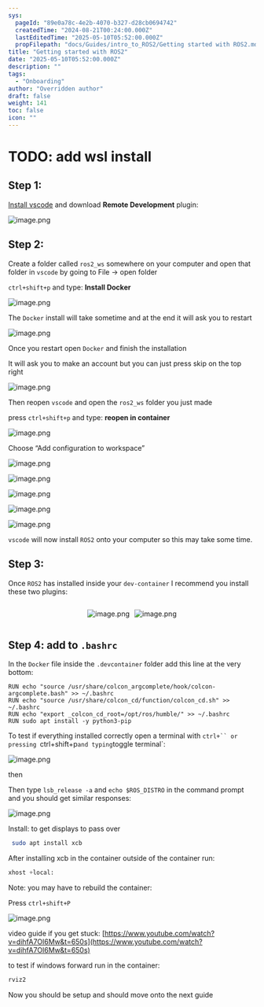 ```yaml
---
sys:
  pageId: "89e0a78c-4e2b-4070-b327-d28cb0694742"
  createdTime: "2024-08-21T00:24:00.000Z"
  lastEditedTime: "2025-05-10T05:52:00.000Z"
  propFilepath: "docs/Guides/intro_to_ROS2/Getting started with ROS2.md"
title: "Getting started with ROS2"
date: "2025-05-10T05:52:00.000Z"
description: ""
tags:
  - "Onboarding"
author: "Overridden author"
draft: false
weight: 141
toc: false
icon: ""
---
```


# TODO: add wsl install

## Step 1:

[Install vscode](https://code.visualstudio.com/download) and download **Remote Development** plugin:

![image.png](https://prod-files-secure.s3.us-west-2.amazonaws.com/d518164a-d88e-44d1-a4ee-3adb3bd8bce0/efb52993-1881-4a40-b95e-6f020334f022/image.png?X-Amz-Algorithm=AWS4-HMAC-SHA256&X-Amz-Content-Sha256=UNSIGNED-PAYLOAD&X-Amz-Credential=ASIAZI2LB4666NAVKWGS%2F20250720%2Fus-west-2%2Fs3%2Faws4_request&X-Amz-Date=20250720T150823Z&X-Amz-Expires=3600&X-Amz-Security-Token=IQoJb3JpZ2luX2VjEKX%2F%2F%2F%2F%2F%2F%2F%2F%2F%2FwEaCXVzLXdlc3QtMiJHMEUCICjNCWo2jiVxk2CcadKMiIRDTOn8HeKcrYeIY2%2F%2F5PpEAiEArZf8nON7hO8nA3o3J8Ux3mpnXKfD6bUV%2BU4g9lHfTiwqiAQIvv%2F%2F%2F%2F%2F%2F%2F%2F%2F%2FARAAGgw2Mzc0MjMxODM4MDUiDEVh5DOHhbx1dI%2BbBSrcAwbc3vEujMbK3aLodd2du%2FlCdnlBO5XfCADN8XBCjKN7lAXGbEDeWNQCzDl9ZjqTXwI4hNeO7eH2TxsCWDCbuidm5r8ori%2FgnRlz2SUHHudJa941BXDBMXPvebdc8hQzYm5kfBrIQWvcWUNuxVmjMUDBwdGf6W%2FBAMQqqCWqIAG3feFmh984KPtrsyISvv%2BlZBzZpMOH%2B44A%2Bt9vtUh%2FK5IDJsdzDBWREN2sxnK%2FCyme5fkt%2BKL9lvmxqaEZ5izTT9ale%2Fe5OEtohqV1ggBEH1HMdu7pHj0WLbwegxT7Jt1kIwkJFgMknGKJFZgyNoItpfhQze2NQq7Al8kAEc1RgtX5LnoH7j2v1SwXWyJLkQtqLtQBewapEfD%2FOOTXY3dcALQz68q%2BkLjaYtyxIbTVOquzvxHlpMS9GKoPu6uzzFERw0GgUJzYlwmKTzGCHAe7PBQ5v9n9i%2FF8VIq2QshS6KvnCL4WLLfpyoprACh7skH0Hnw7hDTUIYJ4x5XQaBY54D9S1IPAICNT6dVqpVQ6VT8gJs2F8stajlLCEpNrF9BprxK4qHe0IfGJBcmhNdGWTxOGuJSjGW%2FHuMrSXgsRr23xxFHhfdtlc%2FmG%2FERA8QaDxyTFn6gw9iErJzyvMP7Y88MGOqUBX65rg0MwFCd0UkZWKEe5PwNW9dTgZSdnhdLfpQ6%2BK8k1QedpPdQWxaOVCh7WQgNunuupmuJYrof4jIG9hnMigOA4JEipfodvoZeafr6GOBMst1wC9LCfEAvg3Z5i4gyIcOad2XVw9%2FHhs8vsa43xmCH3zwzUR6K%2F4aQUGNL%2F%2F%2FwMzlDH3pzvkJi0rnYEiVkzJfHzH5bIyFFhcCXy1oKj02r%2BHeyn&X-Amz-Signature=f3241339fcb65909dd662380dc51e6e78cfb51cc0fec15bde98f48ffefc175fb&X-Amz-SignedHeaders=host&x-amz-checksum-mode=ENABLED&x-id=GetObject)

## Step 2:

Create a folder called `ros2_ws` somewhere on your computer and open that folder in `vscode` by going to File → open folder 

`ctrl+shift+p` and type: **Install Docker**

![image.png](https://prod-files-secure.s3.us-west-2.amazonaws.com/d518164a-d88e-44d1-a4ee-3adb3bd8bce0/2269dc0e-1cd5-47ff-bceb-c04ad9b2eab0/image.png?X-Amz-Algorithm=AWS4-HMAC-SHA256&X-Amz-Content-Sha256=UNSIGNED-PAYLOAD&X-Amz-Credential=ASIAZI2LB4666NAVKWGS%2F20250720%2Fus-west-2%2Fs3%2Faws4_request&X-Amz-Date=20250720T150823Z&X-Amz-Expires=3600&X-Amz-Security-Token=IQoJb3JpZ2luX2VjEKX%2F%2F%2F%2F%2F%2F%2F%2F%2F%2FwEaCXVzLXdlc3QtMiJHMEUCICjNCWo2jiVxk2CcadKMiIRDTOn8HeKcrYeIY2%2F%2F5PpEAiEArZf8nON7hO8nA3o3J8Ux3mpnXKfD6bUV%2BU4g9lHfTiwqiAQIvv%2F%2F%2F%2F%2F%2F%2F%2F%2F%2FARAAGgw2Mzc0MjMxODM4MDUiDEVh5DOHhbx1dI%2BbBSrcAwbc3vEujMbK3aLodd2du%2FlCdnlBO5XfCADN8XBCjKN7lAXGbEDeWNQCzDl9ZjqTXwI4hNeO7eH2TxsCWDCbuidm5r8ori%2FgnRlz2SUHHudJa941BXDBMXPvebdc8hQzYm5kfBrIQWvcWUNuxVmjMUDBwdGf6W%2FBAMQqqCWqIAG3feFmh984KPtrsyISvv%2BlZBzZpMOH%2B44A%2Bt9vtUh%2FK5IDJsdzDBWREN2sxnK%2FCyme5fkt%2BKL9lvmxqaEZ5izTT9ale%2Fe5OEtohqV1ggBEH1HMdu7pHj0WLbwegxT7Jt1kIwkJFgMknGKJFZgyNoItpfhQze2NQq7Al8kAEc1RgtX5LnoH7j2v1SwXWyJLkQtqLtQBewapEfD%2FOOTXY3dcALQz68q%2BkLjaYtyxIbTVOquzvxHlpMS9GKoPu6uzzFERw0GgUJzYlwmKTzGCHAe7PBQ5v9n9i%2FF8VIq2QshS6KvnCL4WLLfpyoprACh7skH0Hnw7hDTUIYJ4x5XQaBY54D9S1IPAICNT6dVqpVQ6VT8gJs2F8stajlLCEpNrF9BprxK4qHe0IfGJBcmhNdGWTxOGuJSjGW%2FHuMrSXgsRr23xxFHhfdtlc%2FmG%2FERA8QaDxyTFn6gw9iErJzyvMP7Y88MGOqUBX65rg0MwFCd0UkZWKEe5PwNW9dTgZSdnhdLfpQ6%2BK8k1QedpPdQWxaOVCh7WQgNunuupmuJYrof4jIG9hnMigOA4JEipfodvoZeafr6GOBMst1wC9LCfEAvg3Z5i4gyIcOad2XVw9%2FHhs8vsa43xmCH3zwzUR6K%2F4aQUGNL%2F%2F%2FwMzlDH3pzvkJi0rnYEiVkzJfHzH5bIyFFhcCXy1oKj02r%2BHeyn&X-Amz-Signature=46b5685ea2a058bab64bf5cb52bb57b2b5de01e8fd26f90e3df336bb29b1f1c8&X-Amz-SignedHeaders=host&x-amz-checksum-mode=ENABLED&x-id=GetObject)

The `Docker` install will take sometime and at the end it will ask you to restart

![image.png](https://prod-files-secure.s3.us-west-2.amazonaws.com/d518164a-d88e-44d1-a4ee-3adb3bd8bce0/ed233f78-be33-4b1f-b89c-9c346c0e961e/image.png?X-Amz-Algorithm=AWS4-HMAC-SHA256&X-Amz-Content-Sha256=UNSIGNED-PAYLOAD&X-Amz-Credential=ASIAZI2LB4666NAVKWGS%2F20250720%2Fus-west-2%2Fs3%2Faws4_request&X-Amz-Date=20250720T150823Z&X-Amz-Expires=3600&X-Amz-Security-Token=IQoJb3JpZ2luX2VjEKX%2F%2F%2F%2F%2F%2F%2F%2F%2F%2FwEaCXVzLXdlc3QtMiJHMEUCICjNCWo2jiVxk2CcadKMiIRDTOn8HeKcrYeIY2%2F%2F5PpEAiEArZf8nON7hO8nA3o3J8Ux3mpnXKfD6bUV%2BU4g9lHfTiwqiAQIvv%2F%2F%2F%2F%2F%2F%2F%2F%2F%2FARAAGgw2Mzc0MjMxODM4MDUiDEVh5DOHhbx1dI%2BbBSrcAwbc3vEujMbK3aLodd2du%2FlCdnlBO5XfCADN8XBCjKN7lAXGbEDeWNQCzDl9ZjqTXwI4hNeO7eH2TxsCWDCbuidm5r8ori%2FgnRlz2SUHHudJa941BXDBMXPvebdc8hQzYm5kfBrIQWvcWUNuxVmjMUDBwdGf6W%2FBAMQqqCWqIAG3feFmh984KPtrsyISvv%2BlZBzZpMOH%2B44A%2Bt9vtUh%2FK5IDJsdzDBWREN2sxnK%2FCyme5fkt%2BKL9lvmxqaEZ5izTT9ale%2Fe5OEtohqV1ggBEH1HMdu7pHj0WLbwegxT7Jt1kIwkJFgMknGKJFZgyNoItpfhQze2NQq7Al8kAEc1RgtX5LnoH7j2v1SwXWyJLkQtqLtQBewapEfD%2FOOTXY3dcALQz68q%2BkLjaYtyxIbTVOquzvxHlpMS9GKoPu6uzzFERw0GgUJzYlwmKTzGCHAe7PBQ5v9n9i%2FF8VIq2QshS6KvnCL4WLLfpyoprACh7skH0Hnw7hDTUIYJ4x5XQaBY54D9S1IPAICNT6dVqpVQ6VT8gJs2F8stajlLCEpNrF9BprxK4qHe0IfGJBcmhNdGWTxOGuJSjGW%2FHuMrSXgsRr23xxFHhfdtlc%2FmG%2FERA8QaDxyTFn6gw9iErJzyvMP7Y88MGOqUBX65rg0MwFCd0UkZWKEe5PwNW9dTgZSdnhdLfpQ6%2BK8k1QedpPdQWxaOVCh7WQgNunuupmuJYrof4jIG9hnMigOA4JEipfodvoZeafr6GOBMst1wC9LCfEAvg3Z5i4gyIcOad2XVw9%2FHhs8vsa43xmCH3zwzUR6K%2F4aQUGNL%2F%2F%2FwMzlDH3pzvkJi0rnYEiVkzJfHzH5bIyFFhcCXy1oKj02r%2BHeyn&X-Amz-Signature=870f9177f2bc34e2f717618fcbcf18f7b794fbbe63906840c99172e3523fbc79&X-Amz-SignedHeaders=host&x-amz-checksum-mode=ENABLED&x-id=GetObject)

Once you restart open `Docker` and finish the installation

It will ask you to make an account but you can just press skip on the top right

![image.png](https://prod-files-secure.s3.us-west-2.amazonaws.com/d518164a-d88e-44d1-a4ee-3adb3bd8bce0/21010ad9-1659-4fd9-9f59-9932a09b2a3d/image.png?X-Amz-Algorithm=AWS4-HMAC-SHA256&X-Amz-Content-Sha256=UNSIGNED-PAYLOAD&X-Amz-Credential=ASIAZI2LB4666NAVKWGS%2F20250720%2Fus-west-2%2Fs3%2Faws4_request&X-Amz-Date=20250720T150823Z&X-Amz-Expires=3600&X-Amz-Security-Token=IQoJb3JpZ2luX2VjEKX%2F%2F%2F%2F%2F%2F%2F%2F%2F%2FwEaCXVzLXdlc3QtMiJHMEUCICjNCWo2jiVxk2CcadKMiIRDTOn8HeKcrYeIY2%2F%2F5PpEAiEArZf8nON7hO8nA3o3J8Ux3mpnXKfD6bUV%2BU4g9lHfTiwqiAQIvv%2F%2F%2F%2F%2F%2F%2F%2F%2F%2FARAAGgw2Mzc0MjMxODM4MDUiDEVh5DOHhbx1dI%2BbBSrcAwbc3vEujMbK3aLodd2du%2FlCdnlBO5XfCADN8XBCjKN7lAXGbEDeWNQCzDl9ZjqTXwI4hNeO7eH2TxsCWDCbuidm5r8ori%2FgnRlz2SUHHudJa941BXDBMXPvebdc8hQzYm5kfBrIQWvcWUNuxVmjMUDBwdGf6W%2FBAMQqqCWqIAG3feFmh984KPtrsyISvv%2BlZBzZpMOH%2B44A%2Bt9vtUh%2FK5IDJsdzDBWREN2sxnK%2FCyme5fkt%2BKL9lvmxqaEZ5izTT9ale%2Fe5OEtohqV1ggBEH1HMdu7pHj0WLbwegxT7Jt1kIwkJFgMknGKJFZgyNoItpfhQze2NQq7Al8kAEc1RgtX5LnoH7j2v1SwXWyJLkQtqLtQBewapEfD%2FOOTXY3dcALQz68q%2BkLjaYtyxIbTVOquzvxHlpMS9GKoPu6uzzFERw0GgUJzYlwmKTzGCHAe7PBQ5v9n9i%2FF8VIq2QshS6KvnCL4WLLfpyoprACh7skH0Hnw7hDTUIYJ4x5XQaBY54D9S1IPAICNT6dVqpVQ6VT8gJs2F8stajlLCEpNrF9BprxK4qHe0IfGJBcmhNdGWTxOGuJSjGW%2FHuMrSXgsRr23xxFHhfdtlc%2FmG%2FERA8QaDxyTFn6gw9iErJzyvMP7Y88MGOqUBX65rg0MwFCd0UkZWKEe5PwNW9dTgZSdnhdLfpQ6%2BK8k1QedpPdQWxaOVCh7WQgNunuupmuJYrof4jIG9hnMigOA4JEipfodvoZeafr6GOBMst1wC9LCfEAvg3Z5i4gyIcOad2XVw9%2FHhs8vsa43xmCH3zwzUR6K%2F4aQUGNL%2F%2F%2FwMzlDH3pzvkJi0rnYEiVkzJfHzH5bIyFFhcCXy1oKj02r%2BHeyn&X-Amz-Signature=5732d3aefc47ff6fc51be5077b5a86a4cc17044f255ddda58be69f4926fa73b1&X-Amz-SignedHeaders=host&x-amz-checksum-mode=ENABLED&x-id=GetObject)

Then reopen `vscode` and open the `ros2_ws` folder you just made

press `ctrl+shift+p` and type: **reopen in container**

![image.png](https://prod-files-secure.s3.us-west-2.amazonaws.com/d518164a-d88e-44d1-a4ee-3adb3bd8bce0/4e93b8c2-41ad-488c-8095-c74205196118/image.png?X-Amz-Algorithm=AWS4-HMAC-SHA256&X-Amz-Content-Sha256=UNSIGNED-PAYLOAD&X-Amz-Credential=ASIAZI2LB4666NAVKWGS%2F20250720%2Fus-west-2%2Fs3%2Faws4_request&X-Amz-Date=20250720T150823Z&X-Amz-Expires=3600&X-Amz-Security-Token=IQoJb3JpZ2luX2VjEKX%2F%2F%2F%2F%2F%2F%2F%2F%2F%2FwEaCXVzLXdlc3QtMiJHMEUCICjNCWo2jiVxk2CcadKMiIRDTOn8HeKcrYeIY2%2F%2F5PpEAiEArZf8nON7hO8nA3o3J8Ux3mpnXKfD6bUV%2BU4g9lHfTiwqiAQIvv%2F%2F%2F%2F%2F%2F%2F%2F%2F%2FARAAGgw2Mzc0MjMxODM4MDUiDEVh5DOHhbx1dI%2BbBSrcAwbc3vEujMbK3aLodd2du%2FlCdnlBO5XfCADN8XBCjKN7lAXGbEDeWNQCzDl9ZjqTXwI4hNeO7eH2TxsCWDCbuidm5r8ori%2FgnRlz2SUHHudJa941BXDBMXPvebdc8hQzYm5kfBrIQWvcWUNuxVmjMUDBwdGf6W%2FBAMQqqCWqIAG3feFmh984KPtrsyISvv%2BlZBzZpMOH%2B44A%2Bt9vtUh%2FK5IDJsdzDBWREN2sxnK%2FCyme5fkt%2BKL9lvmxqaEZ5izTT9ale%2Fe5OEtohqV1ggBEH1HMdu7pHj0WLbwegxT7Jt1kIwkJFgMknGKJFZgyNoItpfhQze2NQq7Al8kAEc1RgtX5LnoH7j2v1SwXWyJLkQtqLtQBewapEfD%2FOOTXY3dcALQz68q%2BkLjaYtyxIbTVOquzvxHlpMS9GKoPu6uzzFERw0GgUJzYlwmKTzGCHAe7PBQ5v9n9i%2FF8VIq2QshS6KvnCL4WLLfpyoprACh7skH0Hnw7hDTUIYJ4x5XQaBY54D9S1IPAICNT6dVqpVQ6VT8gJs2F8stajlLCEpNrF9BprxK4qHe0IfGJBcmhNdGWTxOGuJSjGW%2FHuMrSXgsRr23xxFHhfdtlc%2FmG%2FERA8QaDxyTFn6gw9iErJzyvMP7Y88MGOqUBX65rg0MwFCd0UkZWKEe5PwNW9dTgZSdnhdLfpQ6%2BK8k1QedpPdQWxaOVCh7WQgNunuupmuJYrof4jIG9hnMigOA4JEipfodvoZeafr6GOBMst1wC9LCfEAvg3Z5i4gyIcOad2XVw9%2FHhs8vsa43xmCH3zwzUR6K%2F4aQUGNL%2F%2F%2FwMzlDH3pzvkJi0rnYEiVkzJfHzH5bIyFFhcCXy1oKj02r%2BHeyn&X-Amz-Signature=9234b8e809ba64fca94a3f3b361604a219aa91498cd497ec16db0fae46ef9793&X-Amz-SignedHeaders=host&x-amz-checksum-mode=ENABLED&x-id=GetObject)

Choose “Add configuration to workspace”

![image.png](https://prod-files-secure.s3.us-west-2.amazonaws.com/d518164a-d88e-44d1-a4ee-3adb3bd8bce0/9560b282-5060-4989-ba37-97e7b2c22476/image.png?X-Amz-Algorithm=AWS4-HMAC-SHA256&X-Amz-Content-Sha256=UNSIGNED-PAYLOAD&X-Amz-Credential=ASIAZI2LB4666NAVKWGS%2F20250720%2Fus-west-2%2Fs3%2Faws4_request&X-Amz-Date=20250720T150823Z&X-Amz-Expires=3600&X-Amz-Security-Token=IQoJb3JpZ2luX2VjEKX%2F%2F%2F%2F%2F%2F%2F%2F%2F%2FwEaCXVzLXdlc3QtMiJHMEUCICjNCWo2jiVxk2CcadKMiIRDTOn8HeKcrYeIY2%2F%2F5PpEAiEArZf8nON7hO8nA3o3J8Ux3mpnXKfD6bUV%2BU4g9lHfTiwqiAQIvv%2F%2F%2F%2F%2F%2F%2F%2F%2F%2FARAAGgw2Mzc0MjMxODM4MDUiDEVh5DOHhbx1dI%2BbBSrcAwbc3vEujMbK3aLodd2du%2FlCdnlBO5XfCADN8XBCjKN7lAXGbEDeWNQCzDl9ZjqTXwI4hNeO7eH2TxsCWDCbuidm5r8ori%2FgnRlz2SUHHudJa941BXDBMXPvebdc8hQzYm5kfBrIQWvcWUNuxVmjMUDBwdGf6W%2FBAMQqqCWqIAG3feFmh984KPtrsyISvv%2BlZBzZpMOH%2B44A%2Bt9vtUh%2FK5IDJsdzDBWREN2sxnK%2FCyme5fkt%2BKL9lvmxqaEZ5izTT9ale%2Fe5OEtohqV1ggBEH1HMdu7pHj0WLbwegxT7Jt1kIwkJFgMknGKJFZgyNoItpfhQze2NQq7Al8kAEc1RgtX5LnoH7j2v1SwXWyJLkQtqLtQBewapEfD%2FOOTXY3dcALQz68q%2BkLjaYtyxIbTVOquzvxHlpMS9GKoPu6uzzFERw0GgUJzYlwmKTzGCHAe7PBQ5v9n9i%2FF8VIq2QshS6KvnCL4WLLfpyoprACh7skH0Hnw7hDTUIYJ4x5XQaBY54D9S1IPAICNT6dVqpVQ6VT8gJs2F8stajlLCEpNrF9BprxK4qHe0IfGJBcmhNdGWTxOGuJSjGW%2FHuMrSXgsRr23xxFHhfdtlc%2FmG%2FERA8QaDxyTFn6gw9iErJzyvMP7Y88MGOqUBX65rg0MwFCd0UkZWKEe5PwNW9dTgZSdnhdLfpQ6%2BK8k1QedpPdQWxaOVCh7WQgNunuupmuJYrof4jIG9hnMigOA4JEipfodvoZeafr6GOBMst1wC9LCfEAvg3Z5i4gyIcOad2XVw9%2FHhs8vsa43xmCH3zwzUR6K%2F4aQUGNL%2F%2F%2FwMzlDH3pzvkJi0rnYEiVkzJfHzH5bIyFFhcCXy1oKj02r%2BHeyn&X-Amz-Signature=8afbfdd42c93c6e149f5db8e398d25f680bbe3ff9568f53d4647b41cf29b3a79&X-Amz-SignedHeaders=host&x-amz-checksum-mode=ENABLED&x-id=GetObject)

![image.png](https://prod-files-secure.s3.us-west-2.amazonaws.com/d518164a-d88e-44d1-a4ee-3adb3bd8bce0/2ee63f81-886b-48e8-a553-dc6e5eac99e4/image.png?X-Amz-Algorithm=AWS4-HMAC-SHA256&X-Amz-Content-Sha256=UNSIGNED-PAYLOAD&X-Amz-Credential=ASIAZI2LB4666NAVKWGS%2F20250720%2Fus-west-2%2Fs3%2Faws4_request&X-Amz-Date=20250720T150823Z&X-Amz-Expires=3600&X-Amz-Security-Token=IQoJb3JpZ2luX2VjEKX%2F%2F%2F%2F%2F%2F%2F%2F%2F%2FwEaCXVzLXdlc3QtMiJHMEUCICjNCWo2jiVxk2CcadKMiIRDTOn8HeKcrYeIY2%2F%2F5PpEAiEArZf8nON7hO8nA3o3J8Ux3mpnXKfD6bUV%2BU4g9lHfTiwqiAQIvv%2F%2F%2F%2F%2F%2F%2F%2F%2F%2FARAAGgw2Mzc0MjMxODM4MDUiDEVh5DOHhbx1dI%2BbBSrcAwbc3vEujMbK3aLodd2du%2FlCdnlBO5XfCADN8XBCjKN7lAXGbEDeWNQCzDl9ZjqTXwI4hNeO7eH2TxsCWDCbuidm5r8ori%2FgnRlz2SUHHudJa941BXDBMXPvebdc8hQzYm5kfBrIQWvcWUNuxVmjMUDBwdGf6W%2FBAMQqqCWqIAG3feFmh984KPtrsyISvv%2BlZBzZpMOH%2B44A%2Bt9vtUh%2FK5IDJsdzDBWREN2sxnK%2FCyme5fkt%2BKL9lvmxqaEZ5izTT9ale%2Fe5OEtohqV1ggBEH1HMdu7pHj0WLbwegxT7Jt1kIwkJFgMknGKJFZgyNoItpfhQze2NQq7Al8kAEc1RgtX5LnoH7j2v1SwXWyJLkQtqLtQBewapEfD%2FOOTXY3dcALQz68q%2BkLjaYtyxIbTVOquzvxHlpMS9GKoPu6uzzFERw0GgUJzYlwmKTzGCHAe7PBQ5v9n9i%2FF8VIq2QshS6KvnCL4WLLfpyoprACh7skH0Hnw7hDTUIYJ4x5XQaBY54D9S1IPAICNT6dVqpVQ6VT8gJs2F8stajlLCEpNrF9BprxK4qHe0IfGJBcmhNdGWTxOGuJSjGW%2FHuMrSXgsRr23xxFHhfdtlc%2FmG%2FERA8QaDxyTFn6gw9iErJzyvMP7Y88MGOqUBX65rg0MwFCd0UkZWKEe5PwNW9dTgZSdnhdLfpQ6%2BK8k1QedpPdQWxaOVCh7WQgNunuupmuJYrof4jIG9hnMigOA4JEipfodvoZeafr6GOBMst1wC9LCfEAvg3Z5i4gyIcOad2XVw9%2FHhs8vsa43xmCH3zwzUR6K%2F4aQUGNL%2F%2F%2FwMzlDH3pzvkJi0rnYEiVkzJfHzH5bIyFFhcCXy1oKj02r%2BHeyn&X-Amz-Signature=05dc26924da62d29e596e73b765bf5af8260b832ca45cc8852b4953f1a148c23&X-Amz-SignedHeaders=host&x-amz-checksum-mode=ENABLED&x-id=GetObject)

![image.png](https://prod-files-secure.s3.us-west-2.amazonaws.com/d518164a-d88e-44d1-a4ee-3adb3bd8bce0/ae1580b2-b048-407e-aed9-b584224a7a04/image.png?X-Amz-Algorithm=AWS4-HMAC-SHA256&X-Amz-Content-Sha256=UNSIGNED-PAYLOAD&X-Amz-Credential=ASIAZI2LB4666NAVKWGS%2F20250720%2Fus-west-2%2Fs3%2Faws4_request&X-Amz-Date=20250720T150823Z&X-Amz-Expires=3600&X-Amz-Security-Token=IQoJb3JpZ2luX2VjEKX%2F%2F%2F%2F%2F%2F%2F%2F%2F%2FwEaCXVzLXdlc3QtMiJHMEUCICjNCWo2jiVxk2CcadKMiIRDTOn8HeKcrYeIY2%2F%2F5PpEAiEArZf8nON7hO8nA3o3J8Ux3mpnXKfD6bUV%2BU4g9lHfTiwqiAQIvv%2F%2F%2F%2F%2F%2F%2F%2F%2F%2FARAAGgw2Mzc0MjMxODM4MDUiDEVh5DOHhbx1dI%2BbBSrcAwbc3vEujMbK3aLodd2du%2FlCdnlBO5XfCADN8XBCjKN7lAXGbEDeWNQCzDl9ZjqTXwI4hNeO7eH2TxsCWDCbuidm5r8ori%2FgnRlz2SUHHudJa941BXDBMXPvebdc8hQzYm5kfBrIQWvcWUNuxVmjMUDBwdGf6W%2FBAMQqqCWqIAG3feFmh984KPtrsyISvv%2BlZBzZpMOH%2B44A%2Bt9vtUh%2FK5IDJsdzDBWREN2sxnK%2FCyme5fkt%2BKL9lvmxqaEZ5izTT9ale%2Fe5OEtohqV1ggBEH1HMdu7pHj0WLbwegxT7Jt1kIwkJFgMknGKJFZgyNoItpfhQze2NQq7Al8kAEc1RgtX5LnoH7j2v1SwXWyJLkQtqLtQBewapEfD%2FOOTXY3dcALQz68q%2BkLjaYtyxIbTVOquzvxHlpMS9GKoPu6uzzFERw0GgUJzYlwmKTzGCHAe7PBQ5v9n9i%2FF8VIq2QshS6KvnCL4WLLfpyoprACh7skH0Hnw7hDTUIYJ4x5XQaBY54D9S1IPAICNT6dVqpVQ6VT8gJs2F8stajlLCEpNrF9BprxK4qHe0IfGJBcmhNdGWTxOGuJSjGW%2FHuMrSXgsRr23xxFHhfdtlc%2FmG%2FERA8QaDxyTFn6gw9iErJzyvMP7Y88MGOqUBX65rg0MwFCd0UkZWKEe5PwNW9dTgZSdnhdLfpQ6%2BK8k1QedpPdQWxaOVCh7WQgNunuupmuJYrof4jIG9hnMigOA4JEipfodvoZeafr6GOBMst1wC9LCfEAvg3Z5i4gyIcOad2XVw9%2FHhs8vsa43xmCH3zwzUR6K%2F4aQUGNL%2F%2F%2FwMzlDH3pzvkJi0rnYEiVkzJfHzH5bIyFFhcCXy1oKj02r%2BHeyn&X-Amz-Signature=2ec44237a614793b9438a56d299edbc76d1e68150fc2c236b2fed02e6472c574&X-Amz-SignedHeaders=host&x-amz-checksum-mode=ENABLED&x-id=GetObject)

![image.png](https://prod-files-secure.s3.us-west-2.amazonaws.com/d518164a-d88e-44d1-a4ee-3adb3bd8bce0/53255b28-f75e-430f-b9e3-c0ac8577e42b/image.png?X-Amz-Algorithm=AWS4-HMAC-SHA256&X-Amz-Content-Sha256=UNSIGNED-PAYLOAD&X-Amz-Credential=ASIAZI2LB4666NAVKWGS%2F20250720%2Fus-west-2%2Fs3%2Faws4_request&X-Amz-Date=20250720T150823Z&X-Amz-Expires=3600&X-Amz-Security-Token=IQoJb3JpZ2luX2VjEKX%2F%2F%2F%2F%2F%2F%2F%2F%2F%2FwEaCXVzLXdlc3QtMiJHMEUCICjNCWo2jiVxk2CcadKMiIRDTOn8HeKcrYeIY2%2F%2F5PpEAiEArZf8nON7hO8nA3o3J8Ux3mpnXKfD6bUV%2BU4g9lHfTiwqiAQIvv%2F%2F%2F%2F%2F%2F%2F%2F%2F%2FARAAGgw2Mzc0MjMxODM4MDUiDEVh5DOHhbx1dI%2BbBSrcAwbc3vEujMbK3aLodd2du%2FlCdnlBO5XfCADN8XBCjKN7lAXGbEDeWNQCzDl9ZjqTXwI4hNeO7eH2TxsCWDCbuidm5r8ori%2FgnRlz2SUHHudJa941BXDBMXPvebdc8hQzYm5kfBrIQWvcWUNuxVmjMUDBwdGf6W%2FBAMQqqCWqIAG3feFmh984KPtrsyISvv%2BlZBzZpMOH%2B44A%2Bt9vtUh%2FK5IDJsdzDBWREN2sxnK%2FCyme5fkt%2BKL9lvmxqaEZ5izTT9ale%2Fe5OEtohqV1ggBEH1HMdu7pHj0WLbwegxT7Jt1kIwkJFgMknGKJFZgyNoItpfhQze2NQq7Al8kAEc1RgtX5LnoH7j2v1SwXWyJLkQtqLtQBewapEfD%2FOOTXY3dcALQz68q%2BkLjaYtyxIbTVOquzvxHlpMS9GKoPu6uzzFERw0GgUJzYlwmKTzGCHAe7PBQ5v9n9i%2FF8VIq2QshS6KvnCL4WLLfpyoprACh7skH0Hnw7hDTUIYJ4x5XQaBY54D9S1IPAICNT6dVqpVQ6VT8gJs2F8stajlLCEpNrF9BprxK4qHe0IfGJBcmhNdGWTxOGuJSjGW%2FHuMrSXgsRr23xxFHhfdtlc%2FmG%2FERA8QaDxyTFn6gw9iErJzyvMP7Y88MGOqUBX65rg0MwFCd0UkZWKEe5PwNW9dTgZSdnhdLfpQ6%2BK8k1QedpPdQWxaOVCh7WQgNunuupmuJYrof4jIG9hnMigOA4JEipfodvoZeafr6GOBMst1wC9LCfEAvg3Z5i4gyIcOad2XVw9%2FHhs8vsa43xmCH3zwzUR6K%2F4aQUGNL%2F%2F%2FwMzlDH3pzvkJi0rnYEiVkzJfHzH5bIyFFhcCXy1oKj02r%2BHeyn&X-Amz-Signature=0760421ccd28f7d5d2a17524cc86a27ad5f2390a6b45644f175eb4ce6d9fe720&X-Amz-SignedHeaders=host&x-amz-checksum-mode=ENABLED&x-id=GetObject)

![image.png](https://prod-files-secure.s3.us-west-2.amazonaws.com/d518164a-d88e-44d1-a4ee-3adb3bd8bce0/7c562767-5af9-4ffb-97d1-327bcdf4ee00/image.png?X-Amz-Algorithm=AWS4-HMAC-SHA256&X-Amz-Content-Sha256=UNSIGNED-PAYLOAD&X-Amz-Credential=ASIAZI2LB4666NAVKWGS%2F20250720%2Fus-west-2%2Fs3%2Faws4_request&X-Amz-Date=20250720T150823Z&X-Amz-Expires=3600&X-Amz-Security-Token=IQoJb3JpZ2luX2VjEKX%2F%2F%2F%2F%2F%2F%2F%2F%2F%2FwEaCXVzLXdlc3QtMiJHMEUCICjNCWo2jiVxk2CcadKMiIRDTOn8HeKcrYeIY2%2F%2F5PpEAiEArZf8nON7hO8nA3o3J8Ux3mpnXKfD6bUV%2BU4g9lHfTiwqiAQIvv%2F%2F%2F%2F%2F%2F%2F%2F%2F%2FARAAGgw2Mzc0MjMxODM4MDUiDEVh5DOHhbx1dI%2BbBSrcAwbc3vEujMbK3aLodd2du%2FlCdnlBO5XfCADN8XBCjKN7lAXGbEDeWNQCzDl9ZjqTXwI4hNeO7eH2TxsCWDCbuidm5r8ori%2FgnRlz2SUHHudJa941BXDBMXPvebdc8hQzYm5kfBrIQWvcWUNuxVmjMUDBwdGf6W%2FBAMQqqCWqIAG3feFmh984KPtrsyISvv%2BlZBzZpMOH%2B44A%2Bt9vtUh%2FK5IDJsdzDBWREN2sxnK%2FCyme5fkt%2BKL9lvmxqaEZ5izTT9ale%2Fe5OEtohqV1ggBEH1HMdu7pHj0WLbwegxT7Jt1kIwkJFgMknGKJFZgyNoItpfhQze2NQq7Al8kAEc1RgtX5LnoH7j2v1SwXWyJLkQtqLtQBewapEfD%2FOOTXY3dcALQz68q%2BkLjaYtyxIbTVOquzvxHlpMS9GKoPu6uzzFERw0GgUJzYlwmKTzGCHAe7PBQ5v9n9i%2FF8VIq2QshS6KvnCL4WLLfpyoprACh7skH0Hnw7hDTUIYJ4x5XQaBY54D9S1IPAICNT6dVqpVQ6VT8gJs2F8stajlLCEpNrF9BprxK4qHe0IfGJBcmhNdGWTxOGuJSjGW%2FHuMrSXgsRr23xxFHhfdtlc%2FmG%2FERA8QaDxyTFn6gw9iErJzyvMP7Y88MGOqUBX65rg0MwFCd0UkZWKEe5PwNW9dTgZSdnhdLfpQ6%2BK8k1QedpPdQWxaOVCh7WQgNunuupmuJYrof4jIG9hnMigOA4JEipfodvoZeafr6GOBMst1wC9LCfEAvg3Z5i4gyIcOad2XVw9%2FHhs8vsa43xmCH3zwzUR6K%2F4aQUGNL%2F%2F%2FwMzlDH3pzvkJi0rnYEiVkzJfHzH5bIyFFhcCXy1oKj02r%2BHeyn&X-Amz-Signature=7bcc1b3b3f27681ca797ba3d660a383474625ade609d44b67d533a2d99dd7d6b&X-Amz-SignedHeaders=host&x-amz-checksum-mode=ENABLED&x-id=GetObject)

`vscode` will now install `ROS2` onto your computer so this may take some time.

## Step 3:

Once `ROS2` has installed inside your `dev-container` I recommend you install these two plugins:

<div style="display: flex;flex-direction: row; column-gap:10px; max-width: 630px;justify-content: center;">
<div>

![image.png](https://prod-files-secure.s3.us-west-2.amazonaws.com/d518164a-d88e-44d1-a4ee-3adb3bd8bce0/3fc3d550-5a54-4ba1-ba6b-faa01cdb7369/image.png?X-Amz-Algorithm=AWS4-HMAC-SHA256&X-Amz-Content-Sha256=UNSIGNED-PAYLOAD&X-Amz-Credential=ASIAZI2LB466Q3XVVEKY%2F20250720%2Fus-west-2%2Fs3%2Faws4_request&X-Amz-Date=20250720T150825Z&X-Amz-Expires=3600&X-Amz-Security-Token=IQoJb3JpZ2luX2VjEKX%2F%2F%2F%2F%2F%2F%2F%2F%2F%2FwEaCXVzLXdlc3QtMiJHMEUCIQDj8ebZZqbjCUk%2B1wT0R4d3fzsjtBQHMMVVQs4Xp%2Bf9rAIgaDOXFFvopCEavUB3r1BX6g1xKteY96KB9bDiaGhvA1QqiAQIvv%2F%2F%2F%2F%2F%2F%2F%2F%2F%2FARAAGgw2Mzc0MjMxODM4MDUiDMRZI1Sqd858qJn%2FZSrcA5EoKtWj3%2BXZ1Ipc2%2BK5yyQbCrPz7kTNG0DB7q83vNPT1d1pJpkg7qKzUHxaSWKp%2FXMFfy%2FImmjnQ%2FwfQxURZQj5H%2FYsYGjjW2gEpc2ZGHsEpYDSMJVwr6tqc0mnqpSmNfzORFbEBjZ0yrLP9dpUOoWR8gm2S2ImTcpJX0jB6M7Cjnj4WFjgfov8s6PMsdbxhlUeGwoQkUUclfcF7J6%2Bg%2BE1%2FaqHCLywdgPM%2FW2xws42xTQmyCLmaHz7P6BVtRI4HMQ4KxTXIDoOlKkAIW2E3Om3VkJZionDYeeJnGyjb1DniSx28EcbafyPZfwP3m3fs6aoTdX59mULeibqD%2FLNo17cBO%2F5HtueDJtao7smnG%2F6GzMwwJwjJEgxBC8cXlNIMJPf2PPoCLKaqdq0WUDzbRByIVTrWu7vZEC18Z9AppLDA12Cyj9YcROuThNz70fK%2B88ayPHeayobox%2BwNbSYkymdpqQEme%2BlarAzDl7ivqGLFQ9goaKJjgEpetkYjEL%2FMQ00ghBBR%2BM06QsFLNjqE40T%2FRyJz1RzDzoPCqQOTo8JnQk9UyuASdiLAIZlKN2y76xqy%2FIfmoctVniueq6g%2BihIwOnE7sPFrPWQ7OTX%2BT6mwKdISGwznXALP8a7MMrW88MGOqUBbnfumjURs%2BsVAL9gHUEog2M1cDerIO2EE%2FyfHG1r3SLNk1nq0k6dzEQq2KGY3leaLoVJJESfhYEe0nM9qQo7D9y3lssgghfEsQ3pCaMskjnrP%2BTR99v7LNCBsgFJCm4Jc286VV9bw%2B7u4SMgjpBvkW2271rsfHLr0brmykFBxJlZSWb%2F2fNTXOXAzP4nPkvTL7EYjw7uzK8YxXOPhd85XffoakH6&X-Amz-Signature=8a83559ca3874d88e88f76241e7ba4e38deed6c10014854dfb06954a3a52fa11&X-Amz-SignedHeaders=host&x-amz-checksum-mode=ENABLED&x-id=GetObject)

</div>
<div>

![image.png](https://prod-files-secure.s3.us-west-2.amazonaws.com/d518164a-d88e-44d1-a4ee-3adb3bd8bce0/d994cc66-13c2-4093-a5a3-f84cf4601a82/image.png?X-Amz-Algorithm=AWS4-HMAC-SHA256&X-Amz-Content-Sha256=UNSIGNED-PAYLOAD&X-Amz-Credential=ASIAZI2LB466W5U7ZMZR%2F20250720%2Fus-west-2%2Fs3%2Faws4_request&X-Amz-Date=20250720T150826Z&X-Amz-Expires=3600&X-Amz-Security-Token=IQoJb3JpZ2luX2VjEKb%2F%2F%2F%2F%2F%2F%2F%2F%2F%2FwEaCXVzLXdlc3QtMiJIMEYCIQCMJWZ2hbrB2DxVQtAkB0I6nQURvpp1oN4oslO7rMB0gAIhAP1EcSqz2y9diw6TjhjZqhD7VZg9iPa7jdXBjkWWQnjNKogECL%2F%2F%2F%2F%2F%2F%2F%2F%2F%2F%2FwEQABoMNjM3NDIzMTgzODA1IgxdG8yKCww661S2G%2Bkq3AOiN3nsq9RzNrcVwJD1QK9mJIHk25pupva5%2Fnpc%2F5YDNhU3Ka2lQ4mBoQY5rhZURTt1YESWERINMneTpcDD%2FDH%2FdYsdmC58YRGuctAAevpCf1PDpBOPUYdIF9xCg8yinalBidPcgkUzSgnep8F%2FZt2gPzWMG3QJRcJgCoC0UHNrFnnjr3vpCJ2vFz21hAwf8Wbvnwcn8rFw2L9jsG8UG6w%2FDS0UVu2btTvsCyVd4XoEnTD3%2BCQi8dZARA5khnjAQUkNmF2D5IgNlaoJyKbeEObUzoQdngu5v1jTf%2BrcEdZo6%2FefoJlHy5hYSxNPioDx2iOid6NhYBRXhAIZA5sLrhwHBjTiuOTZJn8rYD7J1pHhAQcDSx1JV%2FhM7x4dl2eyzpCPcMCpY3Bf0GeHDshWuj0FToIKen4disGTwgkKet%2BEbGupy0wEdoaQQYzDwkcvKKeQVzLKaL6dVO4odEpp3wMMG%2BPD8VfGK2gZEkNBTEhy2MRjSxryF7O3rpao1ejKOcj7T0ouDAF2hQxxqZQmvUCIxHQrVha3j7%2B9Gbxqv8nKrzrA4GPBKEuEvG0phYwn83NOHBy5Wxok%2FTX2yNKBJNgK0LxnUpt1CagUsqrNpFzQojnFKA76zTeQz5%2F9WjCq3fPDBjqkAZvcmZqkw5gtB1c6sJNW3GBKkqiO%2BVcCJGslqMpbmYStLYFFyE6JKfp%2B8AV%2FKfjHs9alXrhGz6fMm%2BFfb9SsTJsdglmgl4szbuKATFgK%2FebBMo9YPath9mhs2DnUK6tKx2Nd9dPf%2F2tdoHnYt%2BmkIgXgAUnL4%2BK5CtTVArVmQIeJM1liI7dtrgU0Q07KGsGpl7M291BQIs%2FHcc2DbMOy9z70Ci7k&X-Amz-Signature=c2af2662c8d406a964de3f506ac12de00b10f108c607baebb46e1e871e981ea6&X-Amz-SignedHeaders=host&x-amz-checksum-mode=ENABLED&x-id=GetObject)

</div>
</div>

## Step 4: add to `.bashrc`

In the `Docker` file inside the `.devcontainer` folder add this line at the very bottom: 

```docker
RUN echo "source /usr/share/colcon_argcomplete/hook/colcon-argcomplete.bash" >> ~/.bashrc
RUN echo "source /usr/share/colcon_cd/function/colcon_cd.sh" >> ~/.bashrc
RUN echo "export _colcon_cd_root=/opt/ros/humble/" >> ~/.bashrc
RUN sudo apt install -y python3-pip 
```

To test if everything installed correctly open a terminal with `ctrl+`` or pressing `ctrl+shift+p` and typing `toggle terminal`:

![image.png](https://prod-files-secure.s3.us-west-2.amazonaws.com/d518164a-d88e-44d1-a4ee-3adb3bd8bce0/6a4943d8-b04e-4c02-9a58-775f3384d1a5/image.png?X-Amz-Algorithm=AWS4-HMAC-SHA256&X-Amz-Content-Sha256=UNSIGNED-PAYLOAD&X-Amz-Credential=ASIAZI2LB4666NAVKWGS%2F20250720%2Fus-west-2%2Fs3%2Faws4_request&X-Amz-Date=20250720T150823Z&X-Amz-Expires=3600&X-Amz-Security-Token=IQoJb3JpZ2luX2VjEKX%2F%2F%2F%2F%2F%2F%2F%2F%2F%2FwEaCXVzLXdlc3QtMiJHMEUCICjNCWo2jiVxk2CcadKMiIRDTOn8HeKcrYeIY2%2F%2F5PpEAiEArZf8nON7hO8nA3o3J8Ux3mpnXKfD6bUV%2BU4g9lHfTiwqiAQIvv%2F%2F%2F%2F%2F%2F%2F%2F%2F%2FARAAGgw2Mzc0MjMxODM4MDUiDEVh5DOHhbx1dI%2BbBSrcAwbc3vEujMbK3aLodd2du%2FlCdnlBO5XfCADN8XBCjKN7lAXGbEDeWNQCzDl9ZjqTXwI4hNeO7eH2TxsCWDCbuidm5r8ori%2FgnRlz2SUHHudJa941BXDBMXPvebdc8hQzYm5kfBrIQWvcWUNuxVmjMUDBwdGf6W%2FBAMQqqCWqIAG3feFmh984KPtrsyISvv%2BlZBzZpMOH%2B44A%2Bt9vtUh%2FK5IDJsdzDBWREN2sxnK%2FCyme5fkt%2BKL9lvmxqaEZ5izTT9ale%2Fe5OEtohqV1ggBEH1HMdu7pHj0WLbwegxT7Jt1kIwkJFgMknGKJFZgyNoItpfhQze2NQq7Al8kAEc1RgtX5LnoH7j2v1SwXWyJLkQtqLtQBewapEfD%2FOOTXY3dcALQz68q%2BkLjaYtyxIbTVOquzvxHlpMS9GKoPu6uzzFERw0GgUJzYlwmKTzGCHAe7PBQ5v9n9i%2FF8VIq2QshS6KvnCL4WLLfpyoprACh7skH0Hnw7hDTUIYJ4x5XQaBY54D9S1IPAICNT6dVqpVQ6VT8gJs2F8stajlLCEpNrF9BprxK4qHe0IfGJBcmhNdGWTxOGuJSjGW%2FHuMrSXgsRr23xxFHhfdtlc%2FmG%2FERA8QaDxyTFn6gw9iErJzyvMP7Y88MGOqUBX65rg0MwFCd0UkZWKEe5PwNW9dTgZSdnhdLfpQ6%2BK8k1QedpPdQWxaOVCh7WQgNunuupmuJYrof4jIG9hnMigOA4JEipfodvoZeafr6GOBMst1wC9LCfEAvg3Z5i4gyIcOad2XVw9%2FHhs8vsa43xmCH3zwzUR6K%2F4aQUGNL%2F%2F%2FwMzlDH3pzvkJi0rnYEiVkzJfHzH5bIyFFhcCXy1oKj02r%2BHeyn&X-Amz-Signature=ffdc8315dfd33f446c364188159c0c8c816e78c596234f070f547a78abde2036&X-Amz-SignedHeaders=host&x-amz-checksum-mode=ENABLED&x-id=GetObject)

then 

Then type `lsb_release -a` and `echo $ROS_DISTRO` in the command prompt and you should get similar responses:

![image.png](https://prod-files-secure.s3.us-west-2.amazonaws.com/d518164a-d88e-44d1-a4ee-3adb3bd8bce0/3e635dec-a805-4e85-8b9e-d000e5b71a4e/image.png?X-Amz-Algorithm=AWS4-HMAC-SHA256&X-Amz-Content-Sha256=UNSIGNED-PAYLOAD&X-Amz-Credential=ASIAZI2LB4666NAVKWGS%2F20250720%2Fus-west-2%2Fs3%2Faws4_request&X-Amz-Date=20250720T150823Z&X-Amz-Expires=3600&X-Amz-Security-Token=IQoJb3JpZ2luX2VjEKX%2F%2F%2F%2F%2F%2F%2F%2F%2F%2FwEaCXVzLXdlc3QtMiJHMEUCICjNCWo2jiVxk2CcadKMiIRDTOn8HeKcrYeIY2%2F%2F5PpEAiEArZf8nON7hO8nA3o3J8Ux3mpnXKfD6bUV%2BU4g9lHfTiwqiAQIvv%2F%2F%2F%2F%2F%2F%2F%2F%2F%2FARAAGgw2Mzc0MjMxODM4MDUiDEVh5DOHhbx1dI%2BbBSrcAwbc3vEujMbK3aLodd2du%2FlCdnlBO5XfCADN8XBCjKN7lAXGbEDeWNQCzDl9ZjqTXwI4hNeO7eH2TxsCWDCbuidm5r8ori%2FgnRlz2SUHHudJa941BXDBMXPvebdc8hQzYm5kfBrIQWvcWUNuxVmjMUDBwdGf6W%2FBAMQqqCWqIAG3feFmh984KPtrsyISvv%2BlZBzZpMOH%2B44A%2Bt9vtUh%2FK5IDJsdzDBWREN2sxnK%2FCyme5fkt%2BKL9lvmxqaEZ5izTT9ale%2Fe5OEtohqV1ggBEH1HMdu7pHj0WLbwegxT7Jt1kIwkJFgMknGKJFZgyNoItpfhQze2NQq7Al8kAEc1RgtX5LnoH7j2v1SwXWyJLkQtqLtQBewapEfD%2FOOTXY3dcALQz68q%2BkLjaYtyxIbTVOquzvxHlpMS9GKoPu6uzzFERw0GgUJzYlwmKTzGCHAe7PBQ5v9n9i%2FF8VIq2QshS6KvnCL4WLLfpyoprACh7skH0Hnw7hDTUIYJ4x5XQaBY54D9S1IPAICNT6dVqpVQ6VT8gJs2F8stajlLCEpNrF9BprxK4qHe0IfGJBcmhNdGWTxOGuJSjGW%2FHuMrSXgsRr23xxFHhfdtlc%2FmG%2FERA8QaDxyTFn6gw9iErJzyvMP7Y88MGOqUBX65rg0MwFCd0UkZWKEe5PwNW9dTgZSdnhdLfpQ6%2BK8k1QedpPdQWxaOVCh7WQgNunuupmuJYrof4jIG9hnMigOA4JEipfodvoZeafr6GOBMst1wC9LCfEAvg3Z5i4gyIcOad2XVw9%2FHhs8vsa43xmCH3zwzUR6K%2F4aQUGNL%2F%2F%2FwMzlDH3pzvkJi0rnYEiVkzJfHzH5bIyFFhcCXy1oKj02r%2BHeyn&X-Amz-Signature=93d2a9e2a6299ecb6fae80016b3ae4048542d666a3a624d8e39d1418ce361beb&X-Amz-SignedHeaders=host&x-amz-checksum-mode=ENABLED&x-id=GetObject)

Install:  to get displays to pass over

```bash
 sudo apt install xcb
```

After installing xcb in the container outside of the container run:

```python
xhost +local:
```

Note: you may have to rebuild the container:

Press `ctrl+shift+P`

![image.png](https://prod-files-secure.s3.us-west-2.amazonaws.com/d518164a-d88e-44d1-a4ee-3adb3bd8bce0/6c2be660-2618-4c38-9c26-53554f7a0b7b/image.png?X-Amz-Algorithm=AWS4-HMAC-SHA256&X-Amz-Content-Sha256=UNSIGNED-PAYLOAD&X-Amz-Credential=ASIAZI2LB4666NAVKWGS%2F20250720%2Fus-west-2%2Fs3%2Faws4_request&X-Amz-Date=20250720T150823Z&X-Amz-Expires=3600&X-Amz-Security-Token=IQoJb3JpZ2luX2VjEKX%2F%2F%2F%2F%2F%2F%2F%2F%2F%2FwEaCXVzLXdlc3QtMiJHMEUCICjNCWo2jiVxk2CcadKMiIRDTOn8HeKcrYeIY2%2F%2F5PpEAiEArZf8nON7hO8nA3o3J8Ux3mpnXKfD6bUV%2BU4g9lHfTiwqiAQIvv%2F%2F%2F%2F%2F%2F%2F%2F%2F%2FARAAGgw2Mzc0MjMxODM4MDUiDEVh5DOHhbx1dI%2BbBSrcAwbc3vEujMbK3aLodd2du%2FlCdnlBO5XfCADN8XBCjKN7lAXGbEDeWNQCzDl9ZjqTXwI4hNeO7eH2TxsCWDCbuidm5r8ori%2FgnRlz2SUHHudJa941BXDBMXPvebdc8hQzYm5kfBrIQWvcWUNuxVmjMUDBwdGf6W%2FBAMQqqCWqIAG3feFmh984KPtrsyISvv%2BlZBzZpMOH%2B44A%2Bt9vtUh%2FK5IDJsdzDBWREN2sxnK%2FCyme5fkt%2BKL9lvmxqaEZ5izTT9ale%2Fe5OEtohqV1ggBEH1HMdu7pHj0WLbwegxT7Jt1kIwkJFgMknGKJFZgyNoItpfhQze2NQq7Al8kAEc1RgtX5LnoH7j2v1SwXWyJLkQtqLtQBewapEfD%2FOOTXY3dcALQz68q%2BkLjaYtyxIbTVOquzvxHlpMS9GKoPu6uzzFERw0GgUJzYlwmKTzGCHAe7PBQ5v9n9i%2FF8VIq2QshS6KvnCL4WLLfpyoprACh7skH0Hnw7hDTUIYJ4x5XQaBY54D9S1IPAICNT6dVqpVQ6VT8gJs2F8stajlLCEpNrF9BprxK4qHe0IfGJBcmhNdGWTxOGuJSjGW%2FHuMrSXgsRr23xxFHhfdtlc%2FmG%2FERA8QaDxyTFn6gw9iErJzyvMP7Y88MGOqUBX65rg0MwFCd0UkZWKEe5PwNW9dTgZSdnhdLfpQ6%2BK8k1QedpPdQWxaOVCh7WQgNunuupmuJYrof4jIG9hnMigOA4JEipfodvoZeafr6GOBMst1wC9LCfEAvg3Z5i4gyIcOad2XVw9%2FHhs8vsa43xmCH3zwzUR6K%2F4aQUGNL%2F%2F%2FwMzlDH3pzvkJi0rnYEiVkzJfHzH5bIyFFhcCXy1oKj02r%2BHeyn&X-Amz-Signature=f386b4c8a507a2c22dae06959ff3b0e9123656cbece822efdb9fb37e59d4b68f&X-Amz-SignedHeaders=host&x-amz-checksum-mode=ENABLED&x-id=GetObject)

video guide if you get stuck: [https://www.youtube.com/watch?v=dihfA7Ol6Mw&t=650s](https://www.youtube.com/watch?v=dihfA7Ol6Mw&t=650s)

to test if windows forward run in the container:

```bash
rviz2
```

Now you should be setup and should move onto the next guide 
